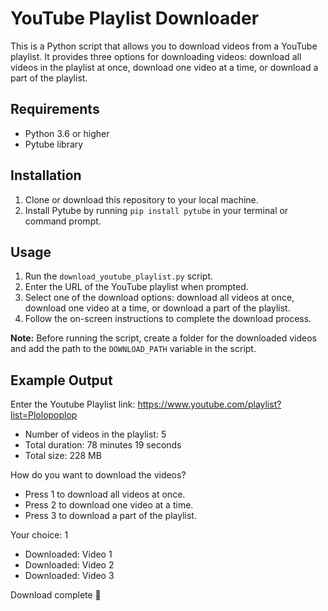 # YouTube Playlist Downloader

This is a Python script that allows you to download videos from a YouTube playlist. It provides three options for downloading videos: download all videos in the playlist at once, download one video at a time, or download a part of the playlist.

## Requirements

- Python 3.6 or higher
- Pytube library

## Installation

1. Clone or download this repository to your local machine.
2. Install Pytube by running `pip install pytube` in your terminal or command prompt.

## Usage

1. Run the `download_youtube_playlist.py` script.
2. Enter the URL of the YouTube playlist when prompted.
3. Select one of the download options: download all videos at once, download one video at a time, or download a part of the playlist.
4. Follow the on-screen instructions to complete the download process.

**Note:** Before running the script, create a folder for the downloaded videos and add the path to the `DOWNLOAD_PATH` variable in the script.

## Example Output

Enter the Youtube Playlist link: https://www.youtube.com/playlist?list=Plolopoplop

- Number of videos in the playlist: 5
- Total duration: 78 minutes 19 seconds
- Total size: 228 MB

How do you want to download the videos?

- Press 1 to download all videos at once.
- Press 2 to download one video at a time.
- Press 3 to download a part of the playlist.

Your choice: 1

- Downloaded: Video 1
- Downloaded: Video 2
- Downloaded: Video 3

Download complete 🎉
